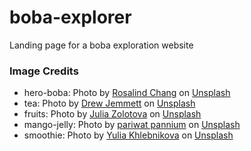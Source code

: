 # boba-explorer
Landing page for a boba exploration website

<h3>Image Credits</h3>
<ul>
  <li>hero-boba: Photo by <a href="https://unsplash.com/@rosalindjchang?utm_source=unsplash&utm_medium=referral&utm_content=creditCopyText">Rosalind Chang</a> on <a href="https://unsplash.com/collections/Kze4KBD_KcQ/boba?utm_source=unsplash&utm_medium=referral&utm_content=creditCopyText">Unsplash</a>
  </li>
  <li>tea: Photo by <a href="https://unsplash.com/@forleaves?utm_source=unsplash&utm_medium=referral&utm_content=creditCopyText">Drew Jemmett</a> on <a href="https://unsplash.com/s/photos/tea-leaves?utm_source=unsplash&utm_medium=referral&utm_content=creditCopyText">Unsplash</a></li>
  <li>fruits: Photo by <a href="https://unsplash.com/@juliazolotova?utm_source=unsplash&utm_medium=referral&utm_content=creditCopyText">Julia Zolotova</a> on <a href="https://unsplash.com/s/photos/fruits?utm_source=unsplash&utm_medium=referral&utm_content=creditCopyText">Unsplash</a></li>
  <li>mango-jelly: Photo by <a href="https://unsplash.com/@pariwatt?utm_source=unsplash&utm_medium=referral&utm_content=creditCopyText">pariwat pannium</a> on <a href="https://unsplash.com/s/photos/pudding?utm_source=unsplash&utm_medium=referral&utm_content=creditCopyText">Unsplash</a></li>
  <li>smoothie: Photo by <a href="https://unsplash.com/@khlebnikovayulia?utm_source=unsplash&utm_medium=referral&utm_content=creditCopyText">Yulia Khlebnikova</a> on <a href="https://unsplash.com/s/photos/slushy?utm_source=unsplash&utm_medium=referral&utm_content=creditCopyText">Unsplash</a></li>
</ul>  
  
  
